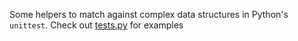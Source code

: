 Some helpers to match against complex data structures in Python's `unittest`. Check out [tests.py](tests.py) for examples
